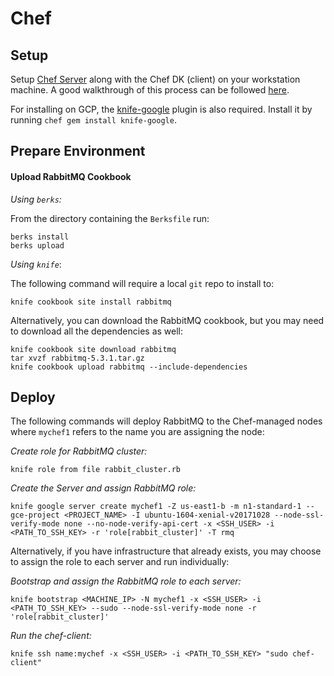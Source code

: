 Chef
===

Setup
---
Setup [Chef Server](https://docs.chef.io/install_server.html#standalone) along with the Chef DK (client) on your workstation machine. A good walkthrough of this process can be followed [here](https://learn.chef.io/modules/manage-a-node-chef-server#/).

For installing on GCP, the [knife-google](https://github.com/chef/knife-google) plugin is also required. Install it by running `chef gem install knife-google`.

Prepare Environment
---

#### Upload RabbitMQ Cookbook

_Using `berks`:_

From the directory containing the `Berksfile` run:

    berks install
    berks upload

_Using `knife`_:

The following command will require a local `git` repo to install to:

    knife cookbook site install rabbitmq

Alternatively, you can download the RabbitMQ cookbook, but you may need to download all the dependencies as well:

    knife cookbook site download rabbitmq
    tar xvzf rabbitmq-5.3.1.tar.gz
    knife cookbook upload rabbitmq --include-dependencies
    
Deploy
---

The following commands will deploy RabbitMQ to the Chef-managed nodes where `mychef1` refers to the name you are assigning the node:

_Create role for RabbitMQ cluster:_

    knife role from file rabbit_cluster.rb

_Create the Server and assign RabbitMQ role:_

    knife google server create mychef1 -Z us-east1-b -m n1-standard-1 --gce-project <PROJECT_NAME> -I ubuntu-1604-xenial-v20171028 --node-ssl-verify-mode none --no-node-verify-api-cert -x <SSH_USER> -i <PATH_TO_SSH_KEY> -r 'role[rabbit_cluster]' -T rmq

Alternatively, if you have infrastructure that already exists, you may choose to assign the role to each server and run individually:

_Bootstrap and assign the RabbitMQ role to each server:_

    knife bootstrap <MACHINE_IP> -N mychef1 -x <SSH_USER> -i <PATH_TO_SSH_KEY> --sudo --node-ssl-verify-mode none -r 'role[rabbit_cluster]'

_Run the chef-client:_

    knife ssh name:mychef -x <SSH_USER> -i <PATH_TO_SSH_KEY> "sudo chef-client"

